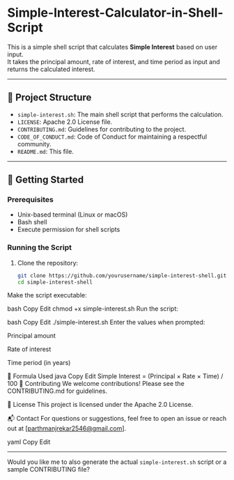 # Simple-Interest-Calculator-in-Shell-Script


This is a simple shell script that calculates **Simple Interest** based on user input.  
It takes the principal amount, rate of interest, and time period as input and returns the calculated interest.

---

## 📁 Project Structure

- `simple-interest.sh`: The main shell script that performs the calculation.
- `LICENSE`: Apache 2.0 License file.
- `CONTRIBUTING.md`: Guidelines for contributing to the project.
- `CODE_OF_CONDUCT.md`: Code of Conduct for maintaining a respectful community.
- `README.md`: This file.

---

## 🚀 Getting Started

### Prerequisites

- Unix-based terminal (Linux or macOS)
- Bash shell
- Execute permission for shell scripts

### Running the Script

1. Clone the repository:
   ```bash
   git clone https://github.com/yourusername/simple-interest-shell.git
   cd simple-interest-shell
Make the script executable:

bash
Copy
Edit
chmod +x simple-interest.sh
Run the script:

bash
Copy
Edit
./simple-interest.sh
Enter the values when prompted:

Principal amount

Rate of interest

Time period (in years)

🧮 Formula Used
java
Copy
Edit
Simple Interest = (Principal × Rate × Time) / 100
🤝 Contributing
We welcome contributions! Please see the CONTRIBUTING.md for guidelines.

📜 License
This project is licensed under the Apache 2.0 License.

📬 Contact
For questions or suggestions, feel free to open an issue or reach out at [parthmanjrekar2546@gmail.com].

yaml
Copy
Edit

---

Would you like me to also generate the actual `simple-interest.sh` script or a sample CONTRIBUTING file?
